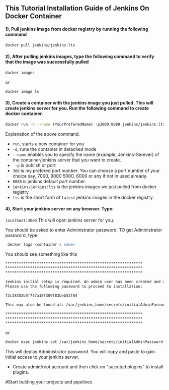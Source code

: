 ## This Tutorial Installation Guide of Jenkins On Docker Container 


#### 1), Pull jenkins image from docker registry by running the following command

```bash
docker pull jenkins/jenkins:lts
```

#### 2), After pulling jenkins images, type the following command to verify that the image was successfully pulled
```bash
docker images
```
or

```bash
docker image ls
```  


#### 3), Create a container with the jenkins image you just pulled. This will create jenkins server for you. Run the following command to create docker container.

```bash
docker run -d --name (YourPreferedName) -p3000:8080 jenkins/jenkins:lts
```
Explanation of the above command.
  - `run`, starts a new container for you
  - `-d`, runs the container in detached mode
  - `--name` enables you to specify the name (example, Jenkins-Serever) of the container/jenkins server that you want to create. 
  - ` -p` is publish or port 
  - `300` is my prefered port number. You can choose a port number of your choice say, 7000, 9000 5000, 6000 or any if not in used already. 
  - `8080` is jenkins default port number. 
  - `jenkins/jenkins:lts` is the jenkins images we just pulled from docker registry
  - `lts` is the short form of `latest` jenkins images in the docker registry.

#### 4), Start your jenkins server on any browser. Type:
`localhost:3000` This will open jenkins server for you. 

You should be asked to enter Administrator password. TO get Administrator password, type

```bash
 docker logs <container's name>
```
You should see something like this

```bash
*************************************************************
*************************************************************
*************************************************************

Jenkins initial setup is required. An admin user has been created and a password generated.
Please use the following password to proceed to installation:

73c38352b5f747a18f309f83beb53f84

This may also be found at: /var/jenkins_home/secrets/initialAdminPassword

*************************************************************
*************************************************************
*************************************************************
```

or

 ```bash
 docker exec jenkins cat /var/jenkins_home/secrets/initialAdminPassword
 ```
This will deplay Administrator password. You will copy and paste to gain initial access to your jenkins server.

- Create admin/root account and then click on "sujected plugins" to install plugins. 

#Start bulding your projects and pipelines 